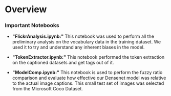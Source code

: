 # Overview 

### Important Notebooks
* __"FlickrAnalysis.ipynb:"__ This notebook was used to perform all the preliminary analysis on the vocabulary data in the training dataset. We used it to try and understand any inherent biases in the model.

* __"TokenExtractor.ipynb:"__ This notebook performed the token extraction on the captioned datasets and get tags out of it.

* __"ModelComp.ipynb:"__ This notebook is used to perform the fuzzy ratio comparison and evaluate how effective our Densenet model was relative to the actual image captions. This small test set of images was selected from the Microsoft Coco Dataset.


